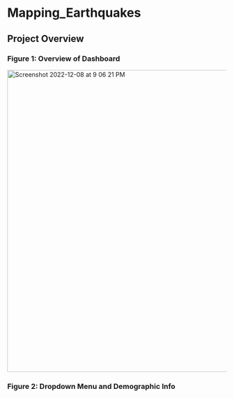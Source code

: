 # Mapping_Earthquakes

## Project Overview


### Figure 1: Overview of Dashboard
<img width="692" alt="Screenshot 2022-12-08 at 9 06 21 PM" src="https://user-images.githubusercontent.com/110318652/206607145-f0731c68-bc5c-4fe4-a288-eabee5363aa9.png">

### Figure 2: Dropdown Menu and Demographic Info

